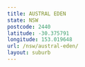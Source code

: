 ```yaml
---
title: AUSTRAL EDEN
state: NSW
postcode: 2440
latitude: -30.375791
longitude: 153.019648
url: /nsw/austral-eden/
layout: suburb
---
```

